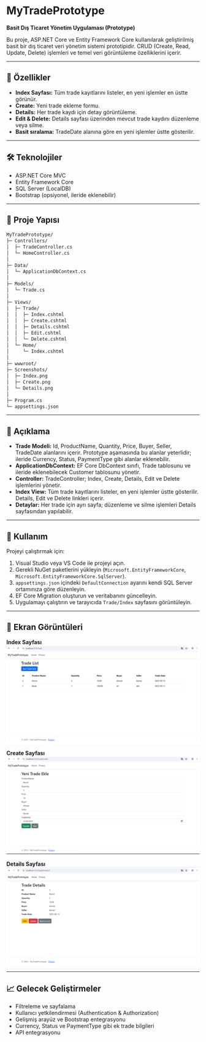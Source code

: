 ﻿# MyTradePrototype

**Basit Dış Ticaret Yönetim Uygulaması (Prototype)**

Bu proje, ASP.NET Core ve Entity Framework Core kullanılarak geliştirilmiş basit bir dış ticaret veri yönetim sistemi prototipidir. CRUD (Create, Read, Update, Delete) işlemleri ve temel veri görüntüleme özelliklerini içerir.

---

## 🚀 Özellikler

- **Index Sayfası:** Tüm trade kayıtlarını listeler, en yeni işlemler en üstte görünür.
- **Create:** Yeni trade ekleme formu.
- **Details:** Her trade kaydı için detay görüntüleme.
- **Edit & Delete:** Details sayfası üzerinden mevcut trade kaydını düzenleme veya silme.
- **Basit sıralama:** TradeDate alanına göre en yeni işlemler üstte gösterilir.

---

## 🛠 Teknolojiler

- ASP.NET Core MVC
- Entity Framework Core
- SQL Server (LocalDB)
- Bootstrap (opsiyonel, ileride eklenebilir)

---

## 📂 Proje Yapısı

```text
MyTradePrototype/
├─ Controllers/
│  ├─ TradeController.cs
│  └─ HomeController.cs
│
├─ Data/
│  └─ ApplicationDbContext.cs
│
├─ Models/
│  └─ Trade.cs
│
├─ Views/
│  ├─ Trade/
│  │  ├─ Index.cshtml
│  │  ├─ Create.cshtml
│  │  ├─ Details.cshtml
│  │  ├─ Edit.cshtml
│  │  └─ Delete.cshtml
│  └─ Home/
│     └─ Index.cshtml
│
├─ wwwroot/
├─ Screenshots/
│  ├─ Index.png
│  ├─ Create.png
│  └─ Details.png
│
├─ Program.cs
└─ appsettings.json
```

---

## 📝 Açıklama

- **Trade Modeli:** Id, ProductName, Quantity, Price, Buyer, Seller, TradeDate alanlarını içerir. Prototype aşamasında bu alanlar yeterlidir; ileride Currency, Status, PaymentType gibi alanlar eklenebilir.
- **ApplicationDbContext:** EF Core DbContext sınıfı, Trade tablosunu ve ileride eklenebilecek Customer tablosunu yönetir.
- **Controller:** TradeController; Index, Create, Details, Edit ve Delete işlemlerini yönetir.
- **Index View:** Tüm trade kayıtlarını listeler, en yeni işlemler üstte gösterilir. Details, Edit ve Delete linkleri içerir.
- **Detaylar:** Her trade için ayrı sayfa; düzenleme ve silme işlemleri Details sayfasından yapılabilir.

---

## 📌 Kullanım

Projeyi çalıştırmak için:

1. Visual Studio veya VS Code ile projeyi açın.
2. Gerekli NuGet paketlerini yükleyin (`Microsoft.EntityFrameworkCore`, `Microsoft.EntityFrameworkCore.SqlServer`).
3. `appsettings.json` içindeki `DefaultConnection` ayarını kendi SQL Server ortamınıza göre düzenleyin.
4. EF Core Migration oluşturun ve veritabanını güncelleyin.
5. Uygulamayı çalıştırın ve tarayıcıda `Trade/Index` sayfasını görüntüleyin.

---

## 📸 Ekran Görüntüleri

**Index Sayfası**
![Index](screenshots/index.png)

**Create Sayfası**
![Create](screenshots/create.png)

**Details Sayfası**
![Details](screenshots/details.png)

---

## 📈 Gelecek Geliştirmeler

- Filtreleme ve sayfalama
- Kullanıcı yetkilendirmesi (Authentication & Authorization)
- Gelişmiş arayüz ve Bootstrap entegrasyonu
- Currency, Status ve PaymentType gibi ek trade bilgileri
- API entegrasyonu
